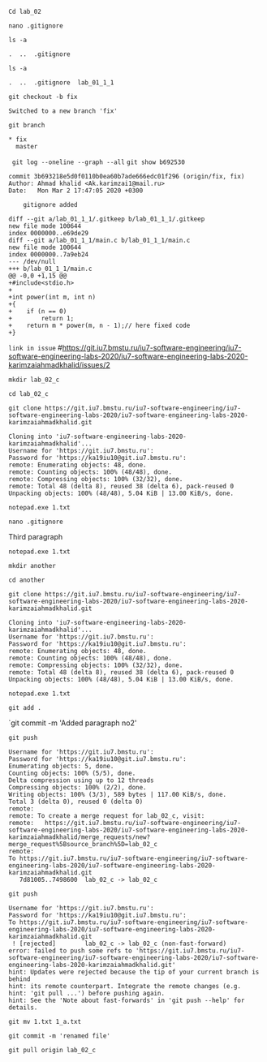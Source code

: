 `Cd lab_02`

`nano .gitignore`

`ls -a`
```
.  ..  .gitignore
```
`ls -a`
```
.  ..  .gitignore  lab_01_1_1
```
`git checkout -b fix`
```
Switched to a new branch 'fix'
```
`git branch`

```
* fix
  master

```
` git log --oneline --graph --all`
`git show b692530`

```
commit 3b693218e5d0f0110b0ea60b7ade666edc01f296 (origin/fix, fix)
Author: Ahmad khalid <Ak.karimzai1@mail.ru>
Date:   Mon Mar 2 17:47:05 2020 +0300

    gitignore added

diff --git a/lab_01_1_1/.gitkeep b/lab_01_1_1/.gitkeep
new file mode 100644
index 0000000..e69de29
diff --git a/lab_01_1_1/main.c b/lab_01_1_1/main.c
new file mode 100644
index 0000000..7a9eb24
--- /dev/null
+++ b/lab_01_1_1/main.c
@@ -0,0 +1,15 @@
+#include<stdio.h>
+
+int power(int m, int n)
+{
+    if (n == 0)
+        return 1;
+    return m * power(m, n - 1);// here fixed code
+}

```
`link in issue`
#https://git.iu7.bmstu.ru/iu7-software-engineering/iu7-software-engineering-labs-2020/iu7-software-engineering-labs-2020-karimzaiahmadkhalid/issues/2

`mkdir lab_02_c`

`cd lab_02_c`

 `git clone https://git.iu7.bmstu.ru/iu7-software-engineering/iu7-software-engineering-labs-2020/iu7-software-engineering-labs-2020-karimzaiahmadkhalid.git`

```
Cloning into 'iu7-software-engineering-labs-2020-karimzaiahmadkhalid'...
Username for 'https://git.iu7.bmstu.ru':
Password for 'https://ka19iu10@git.iu7.bmstu.ru':
remote: Enumerating objects: 48, done.
remote: Counting objects: 100% (48/48), done.
remote: Compressing objects: 100% (32/32), done.
remote: Total 48 (delta 8), reused 38 (delta 6), pack-reused 0
Unpacking objects: 100% (48/48), 5.04 KiB | 13.00 KiB/s, done.

```
`notepad.exe 1.txt`

`nano .gitignore`

Third paragraph

`notepad.exe 1.txt`

`mkdir another`

`cd another`

 `git clone https://git.iu7.bmstu.ru/iu7-software-engineering/iu7-software-engineering-labs-2020/iu7-software-engineering-labs-2020-karimzaiahmadkhalid.git`

```
Cloning into 'iu7-software-engineering-labs-2020-karimzaiahmadkhalid'...
Username for 'https://git.iu7.bmstu.ru':
Password for 'https://ka19iu10@git.iu7.bmstu.ru':
remote: Enumerating objects: 48, done.
remote: Counting objects: 100% (48/48), done.
remote: Compressing objects: 100% (32/32), done.
remote: Total 48 (delta 8), reused 38 (delta 6), pack-reused 0
Unpacking objects: 100% (48/48), 5.04 KiB | 13.00 KiB/s, done.

```

`notepad.exe 1.txt`

`git add .`

`git commit -m 'Added paragraph no2'


`git push`

```
Username for 'https://git.iu7.bmstu.ru':
Password for 'https://ka19iu10@git.iu7.bmstu.ru':
Enumerating objects: 5, done.
Counting objects: 100% (5/5), done.
Delta compression using up to 12 threads
Compressing objects: 100% (2/2), done.
Writing objects: 100% (3/3), 589 bytes | 117.00 KiB/s, done.
Total 3 (delta 0), reused 0 (delta 0)
remote:
remote: To create a merge request for lab_02_c, visit:
remote:   https://git.iu7.bmstu.ru/iu7-software-engineering/iu7-software-engineering-labs-2020/iu7-software-engineering-labs-2020-karimzaiahmadkhalid/merge_requests/new?merge_request%5Bsource_branch%5D=lab_02_c
remote:
To https://git.iu7.bmstu.ru/iu7-software-engineering/iu7-software-engineering-labs-2020/iu7-software-engineering-labs-2020-karimzaiahmadkhalid.git
   7d81005..7498600  lab_02_c -> lab_02_c

```

`git push`

```
Username for 'https://git.iu7.bmstu.ru':
Password for 'https://ka19iu10@git.iu7.bmstu.ru':
To https://git.iu7.bmstu.ru/iu7-software-engineering/iu7-software-engineering-labs-2020/iu7-software-engineering-labs-2020-karimzaiahmadkhalid.git
 ! [rejected]        lab_02_c -> lab_02_c (non-fast-forward)
error: failed to push some refs to 'https://git.iu7.bmstu.ru/iu7-software-engineering/iu7-software-engineering-labs-2020/iu7-software-engineering-labs-2020-karimzaiahmadkhalid.git'
hint: Updates were rejected because the tip of your current branch is behind
hint: its remote counterpart. Integrate the remote changes (e.g.
hint: 'git pull ...') before pushing again.
hint: See the 'Note about fast-forwards' in 'git push --help' for details.
```
`git mv 1.txt 1_a.txt`

`git commit -m 'renamed file'`

`git pull origin lab_02_c`
